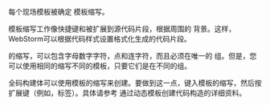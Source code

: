 每个现场模板被确定 模板缩写。

模板缩写工作像快捷键和被扩展到源代码片段，根据周围的 背景。这样，WebStorm可以根据代码样式设置格式化生成的代码片段。

的缩写，可以包含字母数字字符，点和连字符，而且必须在唯一的 组。但是，您可以使用相同的缩写不同的模板，只要它们是在不同的组。

全码构建体可以使用模板的缩写来创建。要做到这一点，键入模板的缩写，然后按扩展键（例如，标签）。具体请参考 通过动态模板创建代码构造的详细资料。